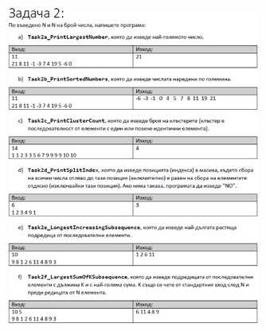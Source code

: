 ![](https://github.com/Aftohtont/Swift-Home-Work/blob/master/Java/Introduction_01/Introduction/04arrays_string/task00/array3.PNG)
